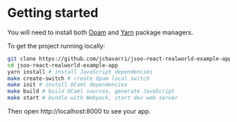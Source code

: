 # Getting started

You will need to install both [Opam](https://opam.ocaml.org/doc/Install.html) and [Yarn](https://yarnpkg.com/getting-started/install) package managers.

To get the project running locally:

```bash
git clone https://github.com/jchavarri/jsoo-react-realworld-example-app.git
cd jsoo-react-realworld-example-app
yarn install # install JavaScript dependencies
make create-switch # create Opam local switch
make init # install OCaml dependencies
make build # build OCaml sources, generate JavaScript
make start # bundle with Webpack, start dev web server
```

Then open http://localhost:8000 to see your app.

